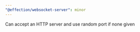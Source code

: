```yaml
---
"@effection/websocket-server": minor
---
```


Can accept an HTTP server and use random port if none given
